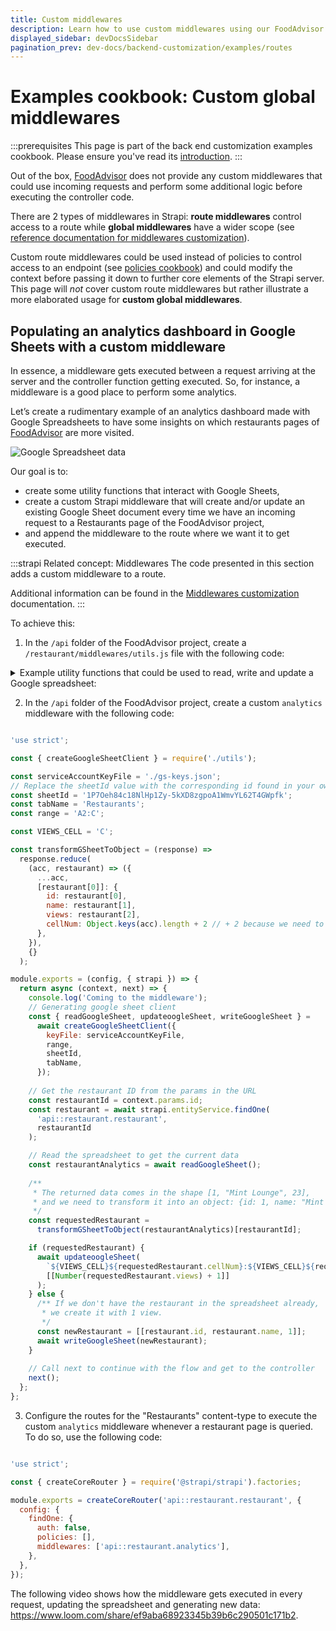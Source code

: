 ```yaml
---
title: Custom middlewares
description: Learn how to use custom middlewares using our FoodAdvisor example
displayed_sidebar: devDocsSidebar
pagination_prev: dev-docs/backend-customization/examples/routes
---
```


# Examples cookbook: Custom global middlewares

:::prerequisites
This page is part of the back end customization examples cookbook. Please ensure you've read its [introduction](/dev-docs/backend-customization/examples).
:::

Out of the box, [FoodAdvisor](https://github.com/strapi/foodadvisor) does not provide any custom middlewares that could use incoming requests and perform some additional logic before executing the controller code.

There are 2 types of middlewares in Strapi: **route middlewares** control access to a route while **global middlewares** have a wider scope (see [reference documentation for middlewares customization](/dev-docs/backend-customization/middlewares)).

Custom route middlewares could be used instead of policies to control access to an endpoint (see [policies cookbook](/dev-docs/backend-customization/examples/policies)) and could modify the context before passing it down to further core elements of the Strapi server. This page will _not_ cover custom route middlewares but rather illustrate a more elaborated usage for **custom global middlewares**.

## Populating an analytics dashboard in Google Sheets with a custom middleware

In essence, a middleware gets executed between a request arriving at the server and the controller function getting executed. So, for instance, a middleware is a good place to perform some analytics. 

<SideBySideContainer>

<SideBySideColumn>

Let’s create a rudimentary example of an analytics dashboard made with Google Spreadsheets to have some insights on which restaurants pages of [FoodAdvisor](https://github.com/strapi/foodadvisor) are more visited.

</SideBySideColumn>

<SideBySideColumn>

![Google Spreadsheet data](/img/assets/backend-customization/tutorial-spreadsheet-data.png)

</SideBySideColumn>

</SideBySideContainer>

<SideBySideContainer>

<SideBySideColumn>

Our goal is to:

- create some utility functions that interact with Google Sheets,
- create a custom Strapi middleware that will create and/or update an existing Google Sheet document every time we have an incoming request to a Restaurants page of the FoodAdvisor project,
- and append the middleware to the route where we want it to get executed.

</SideBySideColumn>

<SideBySideColumn>

:::strapi Related concept: Middlewares
The code presented in this section adds a custom middleware to a route.

Additional information can be found in the [Middlewares customization](/dev-docs/backend-customization/middlewares) documentation.
:::

</SideBySideColumn>

</SideBySideContainer>

To achieve this:

1. In the `/api` folder of the FoodAdvisor project, create a `/restaurant/middlewares/utils.js` file with the following code:

  <details>
  <summary>Example utility functions that could be used to read, write and update a Google spreadsheet:</summary>

  The following code allows reading, writing, and updating a Google spreadsheet given an API Key read from a JSON file and a spreadsheet ID retrieved from the URL:

  ![Google Spreadsheet URL](/img/assets/backend-customization/tutorial-spreadsheet-url.png)

  Additional information can be found in the official [Google Sheets API documentation](https://developers.google.com/sheets/api/reference/rest/v4/spreadsheets.values?hl=es-419).

  ```jsx title="src/api/restaurant/middlewares/utils.js"

  const { google } = require('googleapis');

  const createGoogleSheetClient = async ({
    keyFile,
    sheetId,
    tabName,
    range,
  }) => {
    async function getGoogleSheetClient() {
      const auth = new google.auth.GoogleAuth({
        keyFile,
        scopes: ['https://www.googleapis.com/auth/spreadsheets'],
      });
      const authClient = await auth.getClient();
      return google.sheets({
        version: 'v4',
        auth: authClient,
      });
    }

    const googleSheetClient = await getGoogleSheetClient();

    const writeGoogleSheet = async (data) => {
      googleSheetClient.spreadsheets.values.append({
        spreadsheetId: sheetId,
        range: `${tabName}!${range}`,
        valueInputOption: 'USER_ENTERED',
        insertDataOption: 'INSERT_ROWS',
        resource: {
          majorDimension: 'ROWS',
          values: data,
        },
      });
    };

    const updateoogleSheet = async (cell, data) => {
      googleSheetClient.spreadsheets.values.update({
        spreadsheetId: sheetId,
        range: `${tabName}!${cell}`,
        valueInputOption: 'USER_ENTERED',
        resource: {
          majorDimension: 'ROWS',
          values: data,
        },
      });
    };

    const readGoogleSheet = async () => {
      const res = await googleSheetClient.spreadsheets.values.get({
        spreadsheetId: sheetId,
        range: `${tabName}!${range}`,
      });

      return res.data.values;
    };

    return {
      writeGoogleSheet,
      updateoogleSheet,
      readGoogleSheet,
    };
  };

  module.exports = {
    createGoogleSheetClient,
  };
  ```

  </details>

2. In the `/api` folder of the FoodAdvisor project, create a custom `analytics` middleware with the following code:

  ```jsx title="src/api/restaurant/middlewares/analytics.js"

  'use strict';

  const { createGoogleSheetClient } = require('./utils');

  const serviceAccountKeyFile = './gs-keys.json';
  // Replace the sheetId value with the corresponding id found in your own URL
  const sheetId = '1P7Oeh84c18NlHp1Zy-5kXD8zgpoA1WmvYL62T4GWpfk';
  const tabName = 'Restaurants';
  const range = 'A2:C';

  const VIEWS_CELL = 'C';

  const transformGSheetToObject = (response) =>
    response.reduce(
      (acc, restaurant) => ({
        ...acc,
        [restaurant[0]]: {
          id: restaurant[0],
          name: restaurant[1],
          views: restaurant[2],
          cellNum: Object.keys(acc).length + 2 // + 2 because we need to consider the header and that the initial length is 0, so our first real row would be 2,
        },
      }),
      {}
    );

  module.exports = (config, { strapi }) => {
    return async (context, next) => {
      console.log('Coming to the middleware');
      // Generating google sheet client
      const { readGoogleSheet, updateoogleSheet, writeGoogleSheet } =
        await createGoogleSheetClient({
          keyFile: serviceAccountKeyFile,
          range,
          sheetId,
          tabName,
        });
      
      // Get the restaurant ID from the params in the URL
      const restaurantId = context.params.id;
      const restaurant = await strapi.entityService.findOne(
        'api::restaurant.restaurant',
        restaurantId
      );

      // Read the spreadsheet to get the current data
      const restaurantAnalytics = await readGoogleSheet();
      
      /** 
       * The returned data comes in the shape [1, "Mint Lounge", 23],
       * and we need to transform it into an object: {id: 1, name: "Mint Lounge", views: 23, cellNum: 2}
       */
      const requestedRestaurant =
        transformGSheetToObject(restaurantAnalytics)[restaurantId];

      if (requestedRestaurant) {
        await updateoogleSheet(
          `${VIEWS_CELL}${requestedRestaurant.cellNum}:${VIEWS_CELL}${requestedRestaurant.cellNum}`,
          [[Number(requestedRestaurant.views) + 1]]
        );
      } else {
        /** If we don't have the restaurant in the spreadsheet already, 
         * we create it with 1 view.
         */
        const newRestaurant = [[restaurant.id, restaurant.name, 1]];
        await writeGoogleSheet(newRestaurant);
      }
    
      // Call next to continue with the flow and get to the controller
      next();
    };
  };
  ```

3. Configure the routes for the "Restaurants" content-type to execute the custom `analytics` middleware whenever a restaurant page is queried. To do so, use the following code:

  ```jsx title="src/api/restaurant/routes/restaurant.js"

  'use strict';

  const { createCoreRouter } = require('@strapi/strapi').factories;

  module.exports = createCoreRouter('api::restaurant.restaurant', {
    config: {
      findOne: {
        auth: false,
        policies: [],
        middlewares: ['api::restaurant.analytics'],
      },
    },
  });
  ```

The following video shows how the middleware gets executed in every request, updating the spreadsheet and generating new data: https://www.loom.com/share/ef9aba68923345b39b6c290501c171b2.
<!-- TODO: embed video instead of linking to Loom — ask Christian  -->

